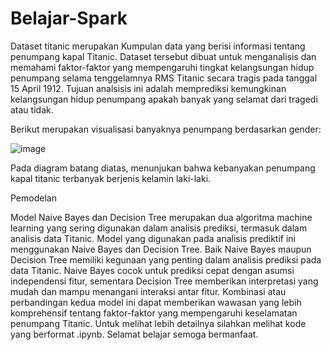 # Belajar-Spark

Dataset titanic merupakan Kumpulan data yang berisi informasi tentang penumpang kapal Titanic. Dataset tersebut dibuat untuk menganalisis dan memahami faktor-faktor yang mempengaruhi tingkat kelangsungan hidup penumpang selama tenggelamnya RMS Titanic secara tragis pada tanggal 15 April 1912. Tujuan analsisis ini adalah memprediksi kemungkinan kelangsungan hidup penumpang apakah banyak yang selamat dari tragedi atau tidak.

Berikut merupakan visualisasi banyaknya penumpang berdasarkan gender:

![image](https://github.com/arindalestari/Belajar-Spark/assets/81221549/15aae08a-6db2-438a-b51d-5631e9980219)

Pada diagram batang diatas, menunjukan bahwa kebanyakan penumpang kapal titanic terbanyak berjenis kelamin laki-laki.

Pemodelan

Model Naive Bayes dan Decision Tree merupakan dua algoritma machine learning yang sering digunakan dalam analisis prediksi, termasuk dalam analisis data Titanic. Model yang digunakan pada analisis prediktif ini menggunakan Naive Bayes dan Decision Tree. Baik Naive Bayes maupun Decision Tree memiliki kegunaan yang penting dalam analisis prediksi pada data Titanic. Naive Bayes cocok untuk prediksi cepat dengan asumsi independensi fitur, sementara Decision Tree memberikan interpretasi yang mudah dan mampu menangani interaksi antar fitur. Kombinasi atau perbandingan kedua model ini dapat memberikan wawasan yang lebih komprehensif tentang faktor-faktor yang mempengaruhi keselamatan penumpang Titanic. Untuk melihat lebih detailnya silahkan melihat kode yang berformat .ipynb. Selamat belajar semoga bermanfaat.
